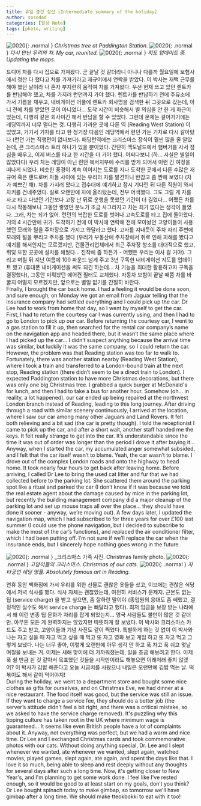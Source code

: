 ```yaml
---
title: 휴일 중간 정산 [Intermediate summary of the holiday]
author: sosodad
categories: [일상 Note]
tags: [photo, writing]
---
```



![0020](https://1drv.ms/i/c/f96de3eae83811fb/IQR310qnVZHgSJUXAP5pxoFVAVq1QGWMATxIXbRTW04JeAU?height=1024){: .normal }
_Christmas tree at Paddington Station._
![0020](https://1drv.ms/i/c/f96de3eae83811fb/IQRFZuwlFVhVRIm668bDOdPVAVizYclNv8MIOZdtXhDasaI?height=1024){: .normal }
_다시 만난 우리의 차. My car, reunited._
![0020](https://1drv.ms/i/c/f96de3eae83811fb/IQS0uOXiC0ilToYXJbfjl4QZAVsrJm1wFpxLA_mHDS6TKV0?height=1024){: .normal }
_지도 업데이트 중. Updating the maps._

드디어 차를 다시 집으로 가져왔다. 곧 끝날 것 같더라니 아니나 다를까 월요일에 보험사에서 정산 다 했다고 차를 가져가라고 재규어에서 연락을 받았다. 이 박사는 재택 근무를 해야 했던 날이라 나 혼자 부지런히 움직여 차를 가져왔다. 우선 현재 쓰고 있던 렌트카를 반납해야 했고, 차를 가지러 런던까지 가야 했다. 렌트카를 반납하기 전에 주유소에 가서 기름을 채우고, 내비게이션 어플에 렌트카 회사명을 검색한 뒤 그곳으로 갔는데, 아니 전에 차를 받았던 곳이 아니었다... 도착 시간이 비슷해서 별 의심을 안 한 게 화근이었는데, 다행히 같은 회사이긴 해서 반납을 할 수 있었다. 그런데 문제는 걸어가기에는 레딩역까지 너무 멀다는 것. 다행히 가까운 곳에 다른 역 (Reading West Station) 이 있었고, 거기서 기차를 타고 한 정거장 다음인 레딩역에서 런던 가는 기차로 다시 갈아탔다 (런던 가는 직행편이 없나보다). 패딩턴역에는 크리스마스 장식이 훨씬 많을 줄 알았는데, 큰 크리스마스 트리 하나가 있을 뿐이었다. 간단히 맥도날드에서 햄버거를 사서 점심을 때우고, 이제 버스를 타고 한 시간을 더 가야 했다. 어쩌다보니 (하... 사실은 별일이 많았다다) 우리 차는 레딩이 아닌 런던 북서지부에 수리를 받게 되어서 이런 긴 여정을 떠나게 되었다. 비슷한 풍경이 계속 이어지는 도로를 지나 도착한 곳에서 다른 수많은 재규어 혹은 랜드로버 차들 사이에 있는 우리의 차를 발견하니 반갑고 좀 짠해 보였다 (차가 예쁘긴 해). 차를 가지러 왔다고 접수대에 얘기하고 잠시 기다린 뒤 다른 직원이 와서 차키를 건네주었다. 실로 오랜만에 차에 올라탔는데, 전부 어색했다. 그도 그럴 게 차를 사고 타고 다녔던 기간보다 고장 난 뒤로 운행을 못했던 기간이 더 길었다... 어쨌든 차를 다시 작동해보니 그동안 쌓였던 분노가 조금 사그라지고 차는 죄가 없다는 생각이 들었다. 그래, 차는 죄가 없어. 런던의 복잡한 도로를 벗어나 고속도로를 타고 집에 돌아왔다. 거의 4 시간만에 귀가. 도착하기 전에 이 박사에 연락해 전에 모아놨던 고양이들이 사용했던 모래와 털을 주차장으로 가지고 와달라고 했다. 고사를 지내듯이 주차 자리 주변에 모래와 털을 뿌리고 주차를 했다 (우리가 부동산에 주차장에서 쥐로 인해 피해를 봤다고 얘기를 해서인지는 모르겠지만, 건물관리업체에서 최근 주차장 청소를 대대적으로 했고, 쥐덫 또한 곳곳에 설치를 해뒀다... 진작에 좀 하든가 - 어쨌든 우리는 이사 갈 거야). 그리고 며칠 뒤 지난 여름에 100 파운드 넘게 주고 3년 구독한 내비게이션 지도를 업데이트 했고 (휴대폰 내비게이션을 써도 되긴 하는데... 차 기능을 최대한 활용하고자 구독을 결정했다), 그동안 미뤄놨던 에어컨 필터도 교체했다. 자동차 보험이 끝날 때쯤 차를 바꿀지 어떨지 모르겠지만, 앞으로는 별일 없기를 간절히 바란다.  
Finally, I brought the car back home. I had a feeling it would be done soon, and sure enough, on Monday we got an email from Jaguar telling that the insurance company had settled everything and I could pick up the car. Dr Lee had to work from home that day, so I went by myself to get the car. First, I had to return the courtesy car I was currently using, and then I had to go to London to pick up our car. Before returning the courtesy car, I went to a gas station to fill it up, then searched for the rental car company’s name on the navigation app and headed there, but it wasn’t the same place where I had picked up the car... I didn’t suspect anything because the arrival time was similar, but luckily it was the same company, so I could return the car. However, the problem was that Reading station was too far to walk to. Fortunately, there was another station nearby (Reading West Station), where I took a train and transferred to a London-bound train at the next stop, Reading station (there didn’t seem to be a direct train to London). I expected Paddington station to have more Christmas decorations, but there was only one big Christmas tree. I grabbed a quick burger at McDonald's for lunch, and then I had to take a bus for another hour. Somehow (oh... in reality, a lot happened), our car ended up being repaired at the northwest London branch instead of Reading, leading to this long journey. After driving through a road with similar scenery continuously, I arrived at the location, where I saw our car among many other Jaguars and Land Rovers. It felt both relieving and a bit sad (the car is pretty though). I told the receptionist I came to pick up the car, and after a short wait, another staff handed me the keys. It felt really strange to get into the car. It’s understandable since the time it was out of order was longer than the period I drove it after buying it... Anyway, when I started the car, my accumulated anger somewhat subsided, and I felt that the car itself wasn’t to blame. Yeah, the car wasn’t to blame. I drove out of the complex London roads and onto the highway to head home. It took nearly four hours to get back after leaving home. Before arriving, I called Dr Lee to bring the used cat litter and fur that we had collected before to the parking lot. She scattered them around the parking spot like a ritual and parked the car (I don’t know if it was because we told the real estate agent about the damage caused by mice in the parking lot, but recently the building management company did a major cleanup of the parking lot and set up mouse traps all over the place... they should have done it sooner - anyway, we’re moving out). A few days later, I updated the navigation map, which I had subscribed to for three years for over £100 last summer (I could use the phone navigation, but I decided to subscribe to make the most of the car’s functions), and replaced the air conditioner filter, which I had been putting off. I’m not sure if we’ll replace the car when the insurance ends, but I sincerely hope nothing goes wrong in the future.  

![0020](https://1drv.ms/i/c/f96de3eae83811fb/IQR8mO99ys8jSqyzRZjFoM6oAQNdULj032eh_PgE_djhQ2M?height=1024){: .normal }
_크리스마스 가족 사진. Christmas family photo.
![0020](https://1drv.ms/i/c/f96de3eae83811fb/IQSTZIVS-XW5R5uNyb8BGfv5AeRp4foEki5wBpZjMOWGdDU?height=1024){: .normal }
_고양이들의 크리스마스. Christmas of our cats._
![0020](https://1drv.ms/i/c/f96de3eae83811fb/IQS9rmZsInoVRpwRPHP3vagVAWSCMMxiNW5p4aniTtRnwhU?height=1024){: .normal }
_자타공인 레딩 명물. Absolutely famous art in Reading._

연휴 동안 백화점에 가서 우리를 위한 선물로 괜찮은 옷들을 샀고, 이브에는 괜찮은 식당에서 저녁 식사를 했다. 식사 자체는 괜찮았는데, 여전히 서비스가 문제지. 근본도 없는 팁 (service charge) 을 받고 싶으면, 좀 잘하란 말이야 (종업원의 응대도 좀 쎄했고, 결정적인 실수도 해서 service charge 는 뺴달라고 했다). 최저 임금을 보장 받는 나라에서 왜 이런 변종 팁 문화가 자리를 잡게 되었는지... 영국 사람들도 불만이 많은 것 같더만. 아무튼 모든 게 완벽하지는 않았지만 따뜻하게 잘 보냈다. 이 박사와 크리스마스 카드도 주고 받고, 고양이들과 기념 사진도 같이 찍었다. 특별하게 하는 것 없이 이 박사와 나는 자고 싶을 때 자고 먹고 싶을 때 먹고 또 자고 영화 보고 게임 하고 또 자고 먹고 그렇게 보냈다. 나는 너무 좋아, 이렇게 오랜만에 아무 생각 안 하고 푹 자고 푹 쉬고 몇날며칠을 보내는 거. 이제는 새해 맞이에 더 가까워졌는데, 일을 조금 해보려고 한다. 이제 푹 쉴 만큼 쉰 것 같아서 목표했던 것들을 시작만이라도 해놓으면 이래저래 좋지 않겠어? 이 박사가 김밥 해준다고 오늘 시금치를 사왔으니 내일은 오랜만에 김밥 먹는 날. 떡볶이도 해서 같이 먹어야지!  
During the holiday, we went to a department store and bought some nice clothes as gifts for ourselves, and on Christmas Eve, we had dinner at a nice restaurant. The food itself was good, but the service was still an issue. If they want to charge a service fee, they should do a better job (the server’s attitude didn't feel a bit right, and there was a critical mistake, so we asked to have the service charge removed). It's puzzling why this tipping culture has taken root in the UK where minimum wage is guaranteed... It seems like even British people have a lot of complaints about it. Anyway, not everything was perfect, but we had a warm and nice time. Dr Lee and I exchanged Christmas cards and took commemorative photos with our cats. Without doing anything special, Dr. Lee and I slept whenever we wanted, ate whenever we wanted, slept again, watched movies, played games, slept again, ate again, and spent the days like that. I love it so much, being able to sleep and rest deeply without any thoughts for several days after such a long time. Now, it's getting closer to New Year's, and I'm planning to get some work done. I feel like I've rested enough, so it would be good to at least start on my goals, don’t you think? Dr Lee bought spinach today to make gimbap, so tomorrow we'll have gimbap after a long time. We should make tteokbokki to eat with it too!
